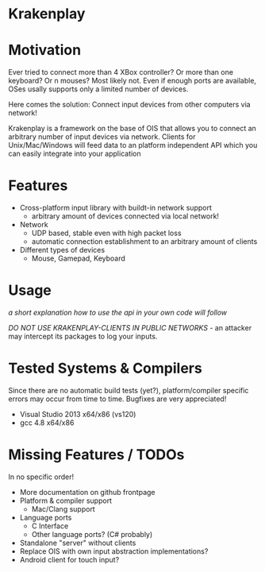 Krakenplay
==========

Motivation
========

Ever tried to connect more than 4 XBox controller? Or more than one keyboard? Or n mouses?
Most likely not. Even if enough ports are available, OSes usally supports only a limited number of devices.

Here comes the solution: Connect input devices from other computers via network!

Krakenplay is a framework on the base of OIS that allows you to connect an arbitrary number of input devices via network. Clients for Unix/Mac/Windows will feed data to an platform independent API which you can easily integrate into your application

Features
========
* Cross-platform input library with buildt-in network support
  * arbitrary amount of devices connected via local network!
* Network
  * UDP based, stable even with high packet loss
  * automatic connection establishment to an arbitrary amount of clients
* Different types of devices
  * Mouse, Gamepad, Keyboard

Usage
========
*a short explanation how to use the api in your own code will follow*

*DO NOT USE KRAKENPLAY-CLIENTS IN PUBLIC NETWORKS* - an attacker may intercept its packages to log your inputs.

Tested Systems & Compilers
========
Since there are no automatic build tests (yet?), platform/compiler specific errors may occur from time to time.
Bugfixes are very appreciated!
* Visual Studio 2013 x64/x86 (vs120)
* gcc 4.8 x64/x86

Missing Features / TODOs
========
In no specific order!

* More documentation on github frontpage
* Platform & compiler support
  * Mac/Clang support
* Language ports
  * C Interface
  * Other language ports? (C# probably)
* Standalone "server" without clients
* Replace OIS with own input abstraction implementations?
* Android client for touch input?
